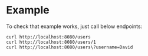 # Example

To check that example works, just call below endpoints:

```shell
curl http://localhost:8080/users
curl http://localhost:8080/users/1
curl http://localhost:8080/users\?username=David
```